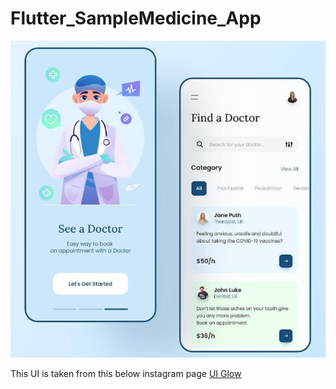 # Flutter_SampleMedicine_App

[![SampleAppUI](https://github.com/PradeepHGK/Flutter_SampleMedicine/blob/main/Screenshot%202021-01-19%20154306.png)](https://youtu.be/zFP7ETljGhc)

This UI is taken from this below instagram page
[UI Glow](https://www.instagram.com/p/CKJqJUHge3B/)  

